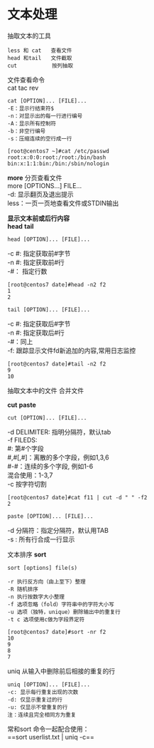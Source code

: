 # 文本处理
抽取文本的工具  

```
less 和 cat   查看文件  
head 和tail   文件截取  
cut           按列抽取
```

文件查看命令  
cat tac rev  

```
cat [OPTION]... [FILE]...
-E：显示行结束符$
-n：对显示出的每一行进行编号
-A：显示所有控制符
-b：非空行编号
-s：压缩连续的空行成一行
```

```
[root@centos7 ~]#cat /etc/passwd
root:x:0:0:root:/root:/bin/bash
bin:x:1:1:bin:/bin:/sbin/nologin
```

**more** 分页查看文件  
more [OPTIONS...] FILE...  
  -d: 显示翻页及退出提示  
less：一页一页地查看文件或STDIN输出
 
**显示文本前或后行内容**  
**head**   **tail**

```
head [OPTION]... [FILE]...
```

-c #: 指定获取前#字节  
-n #: 指定获取前#行  
-#： 指定行数  
```
[root@centos7 date]#head -n2 f2
1
2
```

```
tail [OPTION]... [FILE]...
```
-c #: 指定获取后#字节  
-n #: 指定获取后#行  
-#：同上  
-f: 跟踪显示文件fd新追加的内容,常用日志监控  

```
[root@centos7 date]#tail -n2 f2
9
10
```
抽取文本中的文件 合并文件

**cut** **paste**

```
cut [OPTION]... [FILE]...
```
-d DELIMITER: 指明分隔符，默认tab  
-f FILEDS:  
#: 第#个字段  
#,#[,#]：离散的多个字段，例如1,3,6  
#-#：连续的多个字段, 例如1-6  
混合使用：1-3,7  
-c 按字符切割  

```
[root@centos7 date]#cat f11 | cut -d " " -f2
2
```


```
paste [OPTION]... [FILE]...
```
-d 分隔符：指定分隔符，默认用TAB  
-s : 所有行合成一行显示  

文本排序
**sort**

```
sort [options] file(s)
```

```
-r 执行反方向（由上至下）整理
-R 随机排序
-n 执行按数字大小整理
-f 选项忽略（fold）字符串中的字符大小写
-u 选项（独特，unique）删除输出中的重复行
-t c 选项使用c做为字段界定符
```

```
[root@centos7 date]#sort -nr f2
10
9
8
7
```
uniq
从输入中删除前后相接的重复的行


```
uniq [OPTION]... [FILE]...
-c: 显示每行重复出现的次数
-d: 仅显示重复过的行
-u: 仅显示不曾重复的行
注：连续且完全相同方为重复
```

常和sort 命令一起配合使用：  
==sort userlist.txt | uniq -c==
